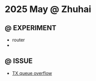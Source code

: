 # 2025 May @ Zhuhai

## @ EXPERIMENT
- router
- 

## @ ISSUE
- [TX queue overflow](https://github.com/mavlink/mavros/issues/1058)